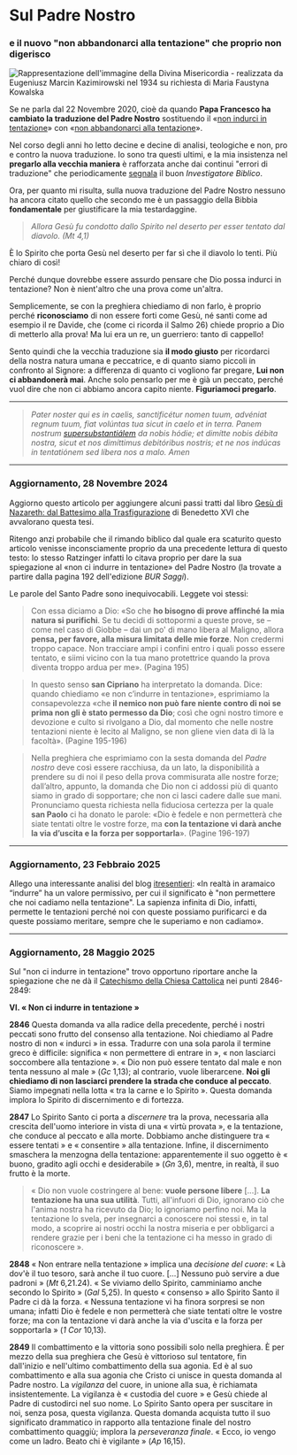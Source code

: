 # Sul Padre Nostro

### e il nuovo "non abbandonarci alla tentazione" che proprio non digerisco

![Rappresentazione dell'immagine della Divina Misericordia - realizzata da Eugeniusz Marcin Kazimirowski nel 1934 su richiesta di Maria Faustyna Kowalska](divina-misericordia.jpg)

Se ne parla dal 22 Novembre 2020, cioè da quando **Papa Francesco ha cambiato la traduzione del Padre Nostro** sostituendo il «[non indurci in tentazione](https://www.liturgia.it/content/pater/pater_noster.htm)» con «[non abbandonarci alla tentazione](https://www.lastampa.it/topnews/tempi-moderni/2020/11/22/news/e-non-abbandonarci-alla-tentazione-cosi-papa-francesco-rivede-il-padre-nostro-1.39570366/)».

Nel corso degli anni ho letto decine e decine di analisi, teologiche e non, pro e contro la nuova traduzione. Io sono tra questi ultimi, e la mia insistenza nel **pregarlo alla vecchia maniera** è rafforzata anche dai continui "errori di traduzione" che periodicamente [segnala](https://investigatorebiblico.wordpress.com/category/traduzioni-errate-cei-2008/) il buon *Investigatore Biblico*.

Ora, per quanto mi risulta, sulla nuova traduzione del Padre Nostro nessuno ha ancora citato quello che secondo me è un passaggio della Bibbia **fondamentale** per giustificare la mia testardaggine.

> *Allora Gesù fu condotto dallo Spirito nel deserto per esser tentato dal diavolo. (Mt 4,1)*

È lo Spirito che porta Gesù nel deserto per far sì che il diavolo lo tenti. Più chiaro di così!

Perché dunque dovrebbe essere assurdo pensare che Dio possa indurci in tentazione? Non è nient'altro che una prova come un'altra.

Semplicemente, se con la preghiera chiediamo di non farlo, è proprio perché **riconosciamo** di non essere forti come Gesù, né santi come ad esempio il re Davide, che (come ci ricorda il Salmo 26) chiede proprio a Dio di metterlo alla prova! Ma lui era un re, un guerriero: tanto di cappello!

Sento quindi che la vecchia traduzione sia **il modo giusto** per ricordarci della nostra natura umana e peccatrice, e di quanto siamo piccoli in confronto al Signore: a differenza di quanto ci vogliono far pregare, **Lui non ci abbandonerà mai**. Anche solo pensarlo per me è già un peccato, perché vuol dire che non ci abbiamo ancora capito niente. **Figuriamoci pregarlo**.

---

> *Pater noster qui es in caelis,*
> *sanctificétur nomen tuum,*
> *advéniat regnum tuum,*
> *fiat volúntas tua*
> *sicut in caelo et in terra.*
> *Panem nostrum [supersubstantiálem](https://amzn.to/3OyPPB5) da nobis hódie;*
> *et dimítte nobis débita nostra,*
> *sicut et nos dimíttimus debitóribus nostris;*
> *et ne nos indúcas in tentatiónem*
> *sed líbera nos a malo. Amen*

---

### Aggiornamento, 28 Novembre 2024

Aggiorno questo articolo per aggiungere alcuni passi tratti dal libro [Gesù di Nazareth: dal Battesimo alla Trasfigurazione](https://amzn.to/3B5jKhl) di Benedetto XVI che avvalorano questa tesi.

Ritengo anzi probabile che il rimando biblico dal quale era scaturito questo articolo venisse inconsciamente proprio da una precedente lettura di questo testo: lo stesso Ratzinger infatti lo citava proprio per dare la sua spiegazione al «non ci indurre in tentazione» del Padre Nostro (la trovate a partire dalla pagina 192 dell'edizione *BUR Saggi*).

Le parole del Santo Padre sono inequivocabili. Leggete voi stessi:

> Con essa diciamo a Dio: «So che **ho bisogno di prove affinché la mia natura si purifichi**. Se tu decidi di sottopormi a queste prove, se – come nel caso di Giobbe – dai un po' di mano libera al Maligno, allora **pensa, per favore, alla misura limitata delle mie forze**. Non credermi troppo capace. Non tracciare ampi i confini entro i quali posso essere tentato, e siimi vicino con la tua mano protettrice quando la prova diventa troppo ardua per me». (Pagina 195)

  > In questo senso **san Cipriano** ha interpretato la domanda. Dice: quando chiediamo «e non c’indurre in tentazione», esprimiamo la consapevolezza «che **il nemico non può fare niente contro di noi se prima non gli è stato permesso da Dio**; così che ogni nostro timore e devozione e culto si rivolgano a Dio, dal momento che nelle nostre tentazioni niente è lecito al Maligno, se non gliene vien data di là la facoltà». (Pagine 195-196)
  
  > Nella preghiera che esprimiamo con la sesta domanda del *Padre nostro* deve così essere racchiusa, da un lato, la disponibilità a prendere su di noi il peso della prova commisurata alle nostre forze; dall’altro, appunto, la domanda che Dio non ci addossi più di quanto siamo in grado di sopportare; che non ci lasci cadere dalle sue mani. Pronunciamo questa richiesta nella fiduciosa certezza per la quale **san Paolo** ci ha donato le parole: «Dio è fedele e non permetterà che siate tentati oltre le vostre forze, ma **con la tentazione vi darà anche la via d’uscita e la forza per sopportarla**». (Pagine 196-197)
  
  ---
  
### Aggiornamento, 23 Febbraio 2025

Allego una interessante analisi del blog [itresentieri](https://itresentieri.it/perche-la-correzione-del-padre-nostro-non-va-bene-anzi-e-pure-luterana/): «In realtà in aramaico “indurre” ha un valore permissivo, per cui il significato è "non permettere che noi cadiamo nella tentazione". La sapienza infinita di Dio, infatti, permette le tentazioni perché noi con queste possiamo purificarci e da queste possiamo meritare, sempre che le superiamo e non cadiamo».

---

### Aggiornamento, 28 Maggio 2025

Sul "non ci indurre in tentazione" trovo opportuno riportare anche la spiegazione che ne dà il [Catechismo della Chiesa Cattolica](https://www.vatican.va/archive/catechism_it/p4s2a3_it.htm) nei punti 2846-2849:

**VI. « Non ci indurre in tentazione »**

**2846** Questa domanda va alla radice della precedente, perché i nostri peccati sono frutto del consenso alla tentazione. Noi chiediamo al Padre nostro di non « indurci » in essa. Tradurre con una sola parola il termine greco è difficile: significa « non permettere di entrare in », « non lasciarci soccombere alla tentazione ». « Dio non può essere tentato dal male e non tenta nessuno al male » (_Gc_ 1,13); al contrario, vuole liberarcene. **Noi gli chiediamo di non lasciarci prendere la strada che conduce al peccato**. Siamo impegnati nella lotta « tra la carne e lo Spirito ». Questa domanda implora lo Spirito di discernimento e di fortezza.

**2847** Lo Spirito Santo ci porta a _discernere_ tra la prova, necessaria alla crescita dell'uomo interiore in vista di una « virtù provata », e la tentazione, che conduce al peccato e alla morte. Dobbiamo anche distinguere tra « essere tentati » e « consentire » alla tentazione. Infine, il discernimento smaschera la menzogna della tentazione: apparentemente il suo oggetto è « buono, gradito agli occhi e desiderabile » (_Gn_ 3,6), mentre, in realtà, il suo frutto è la morte.

> « Dio non vuole costringere al bene: **vuole persone libere** [...]. **La tentazione ha una sua utilità**. Tutti, all'infuori di Dio, ignorano ciò che l'anima nostra ha ricevuto da Dio; lo ignoriamo perfino noi. Ma la tentazione lo svela, per insegnarci a conoscere noi stessi e, in tal modo, a scoprire ai nostri occhi la nostra miseria e per obbligarci a rendere grazie per i beni che la tentazione ci ha messo in grado di riconoscere ».

**2848** « Non entrare nella tentazione » implica una _decisione del cuore_: « Là dov'è il tuo tesoro, sarà anche il tuo cuore. [...] Nessuno può servire a due padroni » (_Mt_ 6,21.24). « Se viviamo dello Spirito, camminiamo anche secondo lo Spirito » (_Gal_ 5,25). In questo « consenso » allo Spirito Santo il Padre ci dà la forza. « Nessuna tentazione vi ha finora sorpresi se non umana; infatti Dio è fedele e non permetterà che siate tentati oltre le vostre forze; ma con la tentazione vi darà anche la via d'uscita e la forza per sopportarla » (_1 Cor_ 10,13).

**2849** Il combattimento e la vittoria sono possibili solo nella preghiera. È per mezzo della sua preghiera che Gesù è vittorioso sul tentatore, fin dall'inizio e nell'ultimo combattimento della sua agonia. Ed è al suo combattimento e alla sua agonia che Cristo ci unisce in questa domanda al Padre nostro. La _vigilanza_ del cuore, in unione alla sua, è richiamata insistentemente. La vigilanza è « custodia del cuore » e Gesù chiede al Padre di custodirci nel suo nome. Lo Spirito Santo opera per suscitare in noi, senza posa, questa vigilanza. Questa domanda acquista tutto il suo significato drammatico in rapporto alla tentazione finale del nostro combattimento quaggiù; implora la _perseveranza finale_. « Ecco, io vengo come un ladro. Beato chi è vigilante » (_Ap_ 16,15).